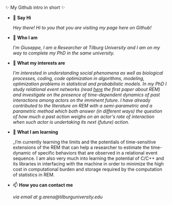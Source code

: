 ✨ My Github intro in short ✨
- 👋 **Say Hi**

  _Hey there! Hi to you that you are visiting my page here on Github!_

- 🧍 **Who I am**

  _I’m Giuseppe, I am a Researcher at Tilburg University and I am on my way to complete my PhD in the same university._
  
- 👀 **What my interests are**

  _I’m interested in understanding social phenomena as well as biological processes, coding, code optimization in algorithms, modeling, optimization problems in statistical and probabilistic models. In my PhD I study relational event networks (read [here](https://doi.org/10.1111/j.1467-9531.2008.00203.x) the first paper about REM) and investigate on the presence of time-dependent dynamics of past interactions among actors on the imminent future. I have already contributed to the literature on REM with a semi-parametric and a parametric method which both answer (in different ways) the question of how much a past action weighs on an actor's rate of interaction when such actor is undertaking its next (future) action._
  
- 🌱 **What I am learning**

  _I’m currently learning the limits and the potentials of time-sensitive extensions of the REM that can help a researcher to estimate the time-dynamic of specific behaviors that are observed in a relational event sequence. I am also very much into learning the potential of C/C++ and its libraries in interfacing with the machine in order to minimize the high cost in computational burden and storage required by the computation of statistics in REM. 
  
- 📫 **How you can contact me**

  _via email at g.arena@tilburguniversity.edu_

